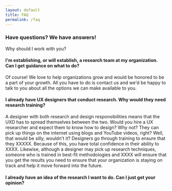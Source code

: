 ```yaml
---
layout: default 
title: FAQ
permalink: /faq
---
```


### Have questions? We have answers!

Why should I work with you?

#### I'm establishing, or will establish, a research team at my organization. Can I get guidance on what to do? 

Of course! We love to help organizations grow and would be honored to be a part of your growth. All you have to do is contact us and we'd be happy to talk to you about all the options we can make available to you.
  
#### I already have UX designers that conduct research. Why would they need research training?

A designer with both research and design responsibilities means that the UXD has to spread themselves between the two. Would you hire a UX researcher and expect them to know how to design? Why not? They can pick up things on the internet using blogs and YouTube videos, right? Well, that would be silly, wouldn't it? Designers go through training to ensure that they XXXXX. Because of this, you have total confidence in their ability to XXXX. Likewise, although a designer may pick up research techniques, someone who is trained in best-fit methodologies and XXXX will ensure that you get the results you need to ensure that your organization is staying on track and help it move forward into the future.

#### I already have an idea of the research I want to do. Can I just get your opinion?


